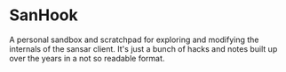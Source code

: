 # SanHook
A personal sandbox and scratchpad for exploring and modifying the internals of the sansar client. It's just a bunch of hacks and notes built up over the years in a not so readable format.
